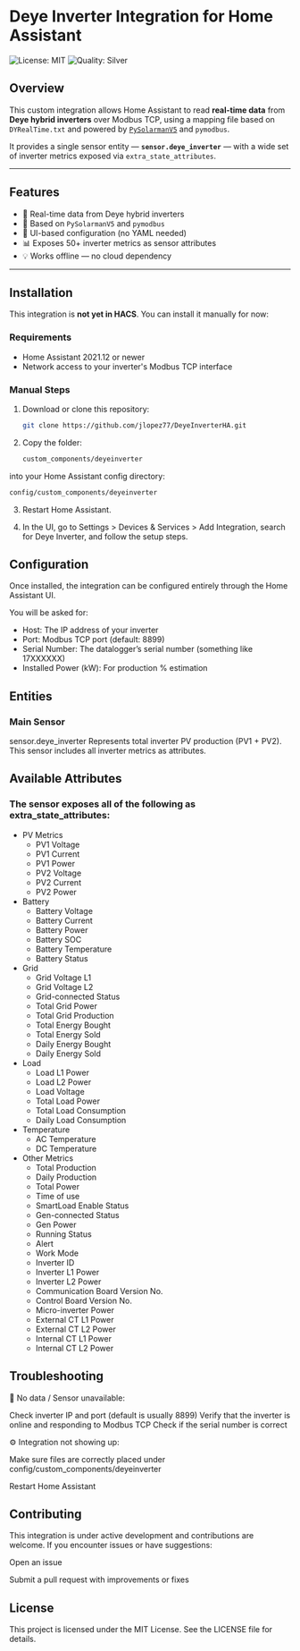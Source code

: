 # Deye Inverter Integration for Home Assistant

![License: MIT](https://img.shields.io/badge/License-MIT-yellow.svg)
![Quality: Silver](https://img.shields.io/badge/Quality-Silver-silver)

## Overview

This custom integration allows Home Assistant to read **real-time data** from **Deye hybrid inverters** over Modbus TCP, using a mapping file based on `DYRealTime.txt` and powered by [`PySolarmanV5`](https://github.com/jlopez77/pysolarmanv5) and `pymodbus`.

It provides a single sensor entity — **`sensor.deye_inverter`** — with a wide set of inverter metrics exposed via `extra_state_attributes`.

---

## Features

- 📡 Real-time data from Deye hybrid inverters
- 🧠 Based on `PySolarmanV5` and `pymodbus`
- 🧩 UI-based configuration (no YAML needed)
- 📊 Exposes 50+ inverter metrics as sensor attributes
- 💡 Works offline — no cloud dependency

---

## Installation

This integration is **not yet in HACS**. You can install it manually for now:

### Requirements

- Home Assistant 2021.12 or newer
- Network access to your inverter's Modbus TCP interface

### Manual Steps

1. Download or clone this repository:
   ```bash
   git clone https://github.com/jlopez77/DeyeInverterHA.git

2. Copy the folder:

   ```bash
   custom_components/deyeinverter

  into your Home Assistant config directory:

   ```bash
   config/custom_components/deyeinverter
```
3. Restart Home Assistant.

4. In the UI, go to Settings > Devices & Services > Add Integration, search for Deye Inverter, and follow the setup steps.

## Configuration
Once installed, the integration can be configured entirely through the Home Assistant UI.

You will be asked for:

- Host: The IP address of your inverter
- Port: Modbus TCP port (default: 8899)
- Serial Number: The datalogger’s serial number (something like 17XXXXXX)
- Installed Power (kW): For production % estimation

## Entities
### Main Sensor
sensor.deye_inverter
Represents total inverter PV production (PV1 + PV2). This sensor includes all inverter metrics as attributes.

## Available Attributes
### The sensor exposes all of the following as extra_state_attributes:

- PV Metrics
   - PV1 Voltage
   - PV1 Current
   - PV1 Power
   - PV2 Voltage
   - PV2 Current
   - PV2 Power
- Battery
   - Battery Voltage
   - Battery Current
   - Battery Power
   - Battery SOC
   - Battery Temperature
   - Battery Status
- Grid
   - Grid Voltage L1
   - Grid Voltage L2
   - Grid-connected Status
   - Total Grid Power
   - Total Grid Production
   - Total Energy Bought
   - Total Energy Sold
   - Daily Energy Bought
   - Daily Energy Sold
- Load
   - Load L1 Power
   - Load L2 Power
   - Load Voltage
   - Total Load Power
   - Total Load Consumption
   - Daily Load Consumption
- Temperature
   - AC Temperature
   - DC Temperature
- Other Metrics
   - Total Production
   - Daily Production
   - Total Power
   - Time of use
   - SmartLoad Enable Status
   - Gen-connected Status
   - Gen Power
   - Running Status
   - Alert
   - Work Mode
   - Inverter ID
   - Inverter L1 Power
   - Inverter L2 Power
   - Communication Board Version No.
   - Control Board Version No.
   - Micro-inverter Power
   - External CT L1 Power
   - External CT L2 Power
   - Internal CT L1 Power
   - Internal CT L2 Power

## Troubleshooting

🔌 No data / Sensor unavailable:

Check inverter IP and port (default is usually 8899)
Verify that the inverter is online and responding to Modbus TCP
Check if the serial number is correct

⚙️ Integration not showing up:

Make sure files are correctly placed under config/custom_components/deyeinverter

Restart Home Assistant

## Contributing
This integration is under active development and contributions are welcome. If you encounter issues or have suggestions:

Open an issue

Submit a pull request with improvements or fixes

## License
This project is licensed under the MIT License. See the LICENSE file for details.
